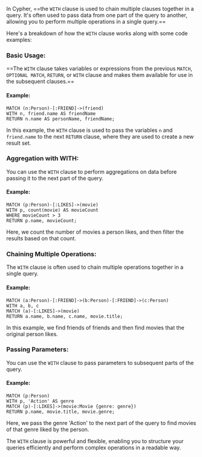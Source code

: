 In Cypher, ==the `WITH` clause is used to chain multiple clauses together in a query. It's often used to pass data from one part of the query to another, allowing you to perform multiple operations in a single query.==

Here's a breakdown of how the `WITH` clause works along with some code examples:

### Basic Usage:
==The `WITH` clause takes variables or expressions from the previous `MATCH`, `OPTIONAL MATCH`, `RETURN`, or `WITH` clause and makes them available for use in the subsequent clauses.==

#### Example:
```cypher
MATCH (n:Person)-[:FRIEND]->(friend)
WITH n, friend.name AS friendName
RETURN n.name AS personName, friendName;
```
In this example, the `WITH` clause is used to pass the variables `n` and `friend.name` to the next `RETURN` clause, where they are used to create a new result set.

### Aggregation with WITH:
You can use the `WITH` clause to perform aggregations on data before passing it to the next part of the query.

#### Example:
```cypher
MATCH (p:Person)-[:LIKES]->(movie)
WITH p, count(movie) AS movieCount
WHERE movieCount > 3
RETURN p.name, movieCount;
```
Here, we count the number of movies a person likes, and then filter the results based on that count.

### Chaining Multiple Operations:
The `WITH` clause is often used to chain multiple operations together in a single query.

#### Example:
```cypher
MATCH (a:Person)-[:FRIEND]->(b:Person)-[:FRIEND]->(c:Person)
WITH a, b, c
MATCH (a)-[:LIKES]->(movie)
RETURN a.name, b.name, c.name, movie.title;
```
In this example, we find friends of friends and then find movies that the original person likes.

### Passing Parameters:
You can use the `WITH` clause to pass parameters to subsequent parts of the query.

#### Example:
```cypher
MATCH (p:Person)
WITH p, 'Action' AS genre
MATCH (p)-[:LIKES]->(movie:Movie {genre: genre})
RETURN p.name, movie.title, movie.genre;
```
Here, we pass the genre 'Action' to the next part of the query to find movies of that genre liked by the person.

The `WITH` clause is powerful and flexible, enabling you to structure your queries efficiently and perform complex operations in a readable way.